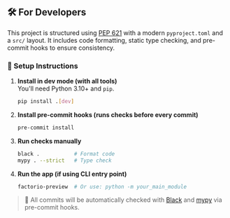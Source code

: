 ## 🛠️ For Developers

This project is structured using [PEP 621](https://peps.python.org/pep-0621/) with a modern `pyproject.toml` and a `src/` layout. It includes code formatting, static type checking, and pre-commit hooks to ensure consistency.

### 🔧 Setup Instructions

1. **Install in dev mode (with all tools)**  
   You'll need Python 3.10+ and `pip`.

   ```bash
   pip install .[dev]
   ```

2. **Install pre-commit hooks (runs checks before every commit)**

   ```bash
   pre-commit install
   ```

3. **Run checks manually**

   ```bash
   black .           # Format code
   mypy . --strict   # Type check
   ```

4. **Run the app (if using CLI entry point)**

   ```bash
   factorio-preview  # Or use: python -m your_main_module
   ```

> 🧪 All commits will be automatically checked with [Black](https://black.readthedocs.io/) and [mypy](http://mypy-lang.org/) via pre-commit hooks.


